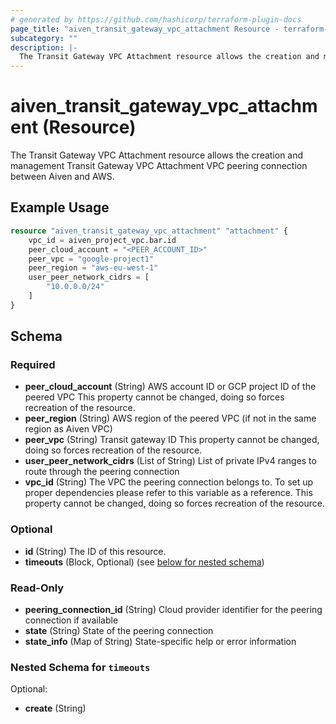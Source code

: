 ```yaml
---
# generated by https://github.com/hashicorp/terraform-plugin-docs
page_title: "aiven_transit_gateway_vpc_attachment Resource - terraform-provider-aiven"
subcategory: ""
description: |-
  The Transit Gateway VPC Attachment resource allows the creation and management Transit Gateway VPC Attachment VPC peering connection between Aiven and AWS.
---
```


# aiven_transit_gateway_vpc_attachment (Resource)

The Transit Gateway VPC Attachment resource allows the creation and management Transit Gateway VPC Attachment VPC peering connection between Aiven and AWS.

## Example Usage

```terraform
resource "aiven_transit_gateway_vpc_attachment" "attachment" {
    vpc_id = aiven_project_vpc.bar.id
    peer_cloud_account = "<PEER_ACCOUNT_ID>"
    peer_vpc = "google-project1"
    peer_region = "aws-eu-west-1"
    user_peer_network_cidrs = [ 
        "10.0.0.0/24" 
    ]
}
```

<!-- schema generated by tfplugindocs -->
## Schema

### Required

- **peer_cloud_account** (String) AWS account ID or GCP project ID of the peered VPC This property cannot be changed, doing so forces recreation of the resource.
- **peer_region** (String) AWS region of the peered VPC (if not in the same region as Aiven VPC)
- **peer_vpc** (String) Transit gateway ID This property cannot be changed, doing so forces recreation of the resource.
- **user_peer_network_cidrs** (List of String) List of private IPv4 ranges to route through the peering connection
- **vpc_id** (String) The VPC the peering connection belongs to. To set up proper dependencies please refer to this variable as a reference. This property cannot be changed, doing so forces recreation of the resource.

### Optional

- **id** (String) The ID of this resource.
- **timeouts** (Block, Optional) (see [below for nested schema](#nestedblock--timeouts))

### Read-Only

- **peering_connection_id** (String) Cloud provider identifier for the peering connection if available
- **state** (String) State of the peering connection
- **state_info** (Map of String) State-specific help or error information

<a id="nestedblock--timeouts"></a>
### Nested Schema for `timeouts`

Optional:

- **create** (String)


